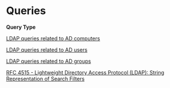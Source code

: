 # Queries

**Query Type**

[LDAP queries related to AD computers](https://ldapwiki.com/wiki/Active%20Directory%20Computer%20Related%20LDAP%20Query)

[LDAP queries related to AD users](https://ldapwiki.com/wiki/Active%20Directory%20User%20Related%20Searches)

[LDAP queries related to AD groups](https://ldapwiki.com/wiki/Active%20Directory%20Group%20Related%20Searches)

[RFC 4515 - Lightweight Directory Access Protocol (LDAP): String Representation of Search Filters](https://tools.ietf.org/html/rfc4515)

